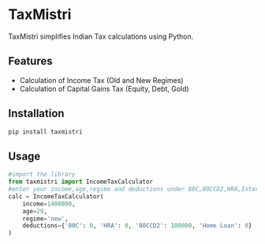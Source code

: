 # TaxMistri

TaxMistri simplifies Indian Tax calculations using Python.

## Features

- Calculation of Income Tax (Old and New Regimes)
- Calculation of Capital Gains Tax (Equity, Debt, Gold)

## Installation

```bash
pip install taxmistri
```
## Usage
```python
#import the library 
from taxmistri import IncomeTaxCalculator
#enter your income,age,regime and deductions under 80C,80CCD2,HRA,Interest paid for Home Loan
calc = IncomeTaxCalculator(
    income=1400000,
    age=29,
    regime='new',
    deductions={'80C': 0, 'HRA': 0, '80CCD2': 100000, 'Home Loan': 0}
)
